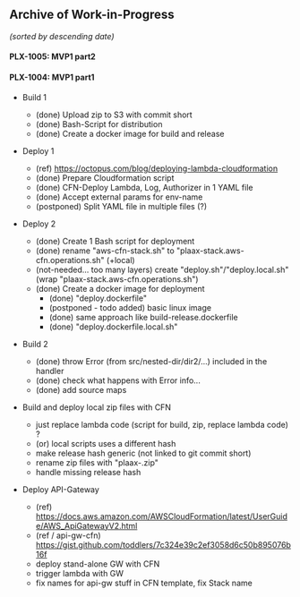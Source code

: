 ## Archive of Work-in-Progress
_(sorted by descending date)_

#### PLX-1005: MVP1 part2



#### PLX-1004: MVP1 part1

- Build 1
  - (done) Upload zip to S3 with commit short
  - (done) Bash-Script for distribution
  - (done) Create a docker image for build and release

- Deploy 1
  - (ref) https://octopus.com/blog/deploying-lambda-cloudformation
  - (done) Prepare Cloudformation script
  - (done) CFN-Deploy Lambda, Log, Authorizer in 1 YAML file
  - (done) Accept external params for env-name
  - (postponed) Split YAML file in multiple files (?)

- Deploy 2
  - (done) Create 1 Bash script for deployment
  - (done) rename "aws-cfn-stack.sh" to "plaax-stack.aws-cfn.operations.sh" (+local)
  - (not-needed... too many layers) create "deploy.sh"/"deploy.local.sh" (wrap "plaax-stack.aws-cfn.operations.sh")
  - (done) Create a docker image for deployment
    - (done) "deploy.dockerfile"
    - (postponed - todo added) basic linux image
    - (done) same approach like build-release.dockerfile
    - (done) "deploy.dockerfile.local.sh"

- Build 2
  - (done) throw Error (from src/nested-dir/dir2/...) included in the handler
  - (done) check what happens with Error info...
  - (done) add source maps

- Build and deploy local zip files with CFN
  - just replace lambda code (script for build, zip, replace lambda code) ?
  - (or) local scripts uses a different hash
  - make release hash generic (not linked to git commit short)
  - rename zip files with "plaax-<hash>.zip"
  - handle missing release hash

- Deploy API-Gateway
  - (ref) https://docs.aws.amazon.com/AWSCloudFormation/latest/UserGuide/AWS_ApiGatewayV2.html
  - (ref / api-gw-cfn) https://gist.github.com/toddlers/7c324e39c2ef3058d6c50b895076b16f
  - deploy stand-alone GW with CFN
  - trigger lambda with GW
  - fix names for api-gw stuff in CFN template, fix Stack name
